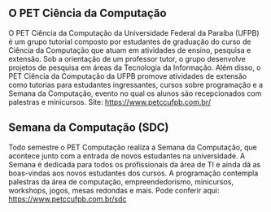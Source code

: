 ## O PET Ciência da Computação
O PET Ciência da Computação da Universidade Federal da Paraíba (UFPB) é um grupo tutorial composto por estudantes de graduação do curso de Ciência da Computação que atuam em atividades de ensino, pesquisa e extensão. Sob a orientação de um professor tutor, o grupo desenvolve projetos de pesquisa em áreas da Tecnologia da Informação. Além disso, o PET Ciência da Computação da UFPB promove atividades de extensão como tutorias para estudantes ingressantes, cursos sobre programação e a Semana da Computação, evento no qual os alunos são recepcionados com palestras e minicursos.
Site: https://www.petccufpb.com.br/

## Semana da Computação (SDC)
Todo semestre o PET Computação realiza a Semana da Computação, que acontece junto com a entrada de novos estudantes na universidade. A Semana é dedicada para todos os profissionais da área de TI e ainda dá as boas-vindas aos novos estudantes dos cursos. A programação contempla palestras da área de computação, empreendedorismo, minicursos, workshops, jogos, mesas redondas e mais.
Pode conferir aqui: https://www.petccufpb.com.br/sdc